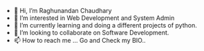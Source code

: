 - 👋 Hi, I’m Raghunandan Chaudhary
- 👀 I’m interested in Web Development and System Admin
- 🌱 I’m currently learning and doing a different projects of python.
- 💞️ I’m looking to collaborate on Software Development.
- 📫 How to reach me ... Go and Check my BIO..

<!---
raghu295/raghu295 is a ✨ special ✨ repository because its `README.md` (this file) appears on your GitHub profile.
You can click the Preview link to take a look at your changes.
--->

